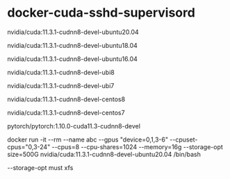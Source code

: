 # docker-cuda-sshd-supervisord

nvidia/cuda:11.3.1-cudnn8-devel-ubuntu20.04

nvidia/cuda:11.3.1-cudnn8-devel-ubuntu18.04

nvidia/cuda:11.3.1-cudnn8-devel-ubuntu16.04

nvidia/cuda:11.3.1-cudnn8-devel-ubi8

nvidia/cuda:11.3.1-cudnn8-devel-ubi7

nvidia/cuda:11.3.1-cudnn8-devel-centos8

nvidia/cuda:11.3.1-cudnn8-devel-centos7

pytorch/pytorch:1.10.0-cuda11.3-cudnn8-devel

docker run -it --rm --name abc --gpus "device=0,1,3-6" --cpuset-cpus="0,3-24" --cpus=8 --cpu-shares=1024 --memory=16g --storage-opt size=500G nvidia/cuda:11.3.1-cudnn8-devel-ubuntu20.04 /bin/bash

--storage-opt must xfs

